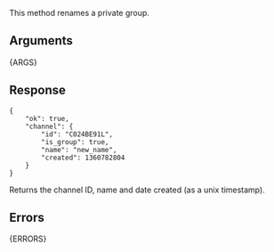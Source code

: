 This method renames a private group.


## Arguments

{ARGS}


## Response


	{
		"ok": true,
		"channel": {
			"id": "C024BE91L",
			"is_group": true,
			"name": "new_name",
			"created": 1360782804
		}
	}

Returns the channel ID, name and date created (as a unix timestamp).

## Errors

{ERRORS}
